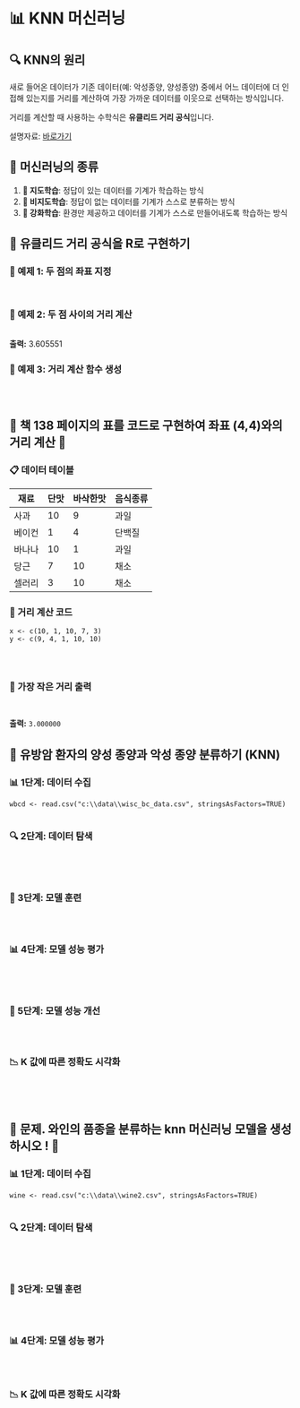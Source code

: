 # 📊 KNN 머신러닝

## 🔍 KNN의 원리
새로 들어온 데이터가 기존 데이터(예: 악성종양, 양성종양) 중에서 어느 데이터에 더 인접해 있는지를 거리를 계산하여 가장 가까운 데이터를 이웃으로 선택하는 방식입니다.

거리를 계산할 때 사용하는 수학식은 **유클리드 거리 공식**입니다.   

설명자료:  [바로가기](https://github.com/oracleyu01/statistics/blob/main/yys/knn_알고리즘.pdf)

## 🧠 머신러닝의 종류
1. **📘 지도학습**: 정답이 있는 데이터를 기계가 학습하는 방식
2. **📙 비지도학습**: 정답이 없는 데이터를 기계가 스스로 분류하는 방식
3. **📗 강화학습**: 환경만 제공하고 데이터를 기계가 스스로 만들어내도록 학습하는 방식


## 📐 유클리드 거리 공식을 R로 구현하기

### 📌 예제 1: 두 점의 좌표 지정
```{r}


```

### 📌 예제 2: 두 점 사이의 거리 계산
```{r}

```
**출력:** 3.605551

### 📌 예제 3: 거리 계산 함수 생성
```{r}



```


## 🍏 책 138 페이지의 표를 코드로 구현하여 좌표 (4,4)와의 거리 계산 🍏

### 📋 데이터 테이블
| 재료   | 단맛 | 바삭한맛 | 음식종류 |
|--------|-----|--------|--------|
| 사과   | 10  | 9      | 과일   |
| 베이컨 | 1   | 4      | 단백질 |
| 바나나 | 10  | 1      | 과일   |
| 당근   | 7   | 10     | 채소   |
| 셀러리 | 3   | 10     | 채소   |

### 📌 거리 계산 코드
```{r}
x <- c(10, 1, 10, 7, 3)
y <- c(9, 4, 1, 10, 10)




```

### 📌 가장 작은 거리 출력
```{r}


```
**출력:** `3.000000`


## 🏥 유방암 환자의 양성 종양과 악성 종양 분류하기 (KNN)

### 📊 1단계: 데이터 수집
```{r}
wbcd <- read.csv("c:\\data\\wisc_bc_data.csv", stringsAsFactors=TRUE)


```

### 🔍 2단계: 데이터 탐색
```{r}




```

### 🎯 3단계: 모델 훈련
```{r}



```

### 📊 4단계: 모델 성능 평가
```{r}




```

### 🚀 5단계: 모델 성능 개선
```{r}



```

### 📉 K 값에 따른 정확도 시각화
```{r}




```

## 🍷 문제. 와인의 품종을 분류하는  knn  머신러닝 모델을 생성하시오 !  🍷

### 📊 1단계: 데이터 수집
```{r}
wine <- read.csv("c:\\data\\wine2.csv", stringsAsFactors=TRUE)


```

### 🔍 2단계: 데이터 탐색
```{r}




```

### 🎯 3단계: 모델 훈련
```{r}



```

### 📊 4단계: 모델 성능 평가
```{r}



```

### 📉 K 값에 따른 정확도 시각화
```{r}



```
